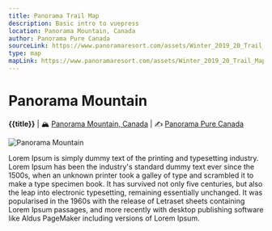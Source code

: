 ```yaml
---
title: Panorama Trail Map
description: Basic intro to vuepress
location: Panorama Mountain, Canada
author: Panorama Pure Canada
sourceLink: https://www.panoramaresort.com/assets/Winter_2019_20_Trail_Map.pdf
type: map
mapLink: https://www.panoramaresort.com/assets/Winter_2019_20_Trail_Map_website.jpg
---
```


# Panorama Mountain
__{{title}}__ | :mountain_snow:  [Panorama Mountain, Canada](https://www.google.de/maps/@50.44175,-116.2304863,14.01z/data=!5m1!1e4) | :writing_hand:  [Panorama Pure Canada](https://www.panoramaresort.com/assets/Winter_2019_20_Trail_Map.pdf)

![Panorama Mountain](https://www.panoramaresort.com/assets/Winter_2019_20_Trail_Map_website.jpg)


Lorem Ipsum is simply dummy text of the printing and typesetting industry. Lorem Ipsum has been the industry's standard dummy text ever since the 1500s, when an unknown printer took a galley of type and scrambled it to make a type specimen book. It has survived not only five centuries, but also the leap into electronic typesetting, remaining essentially unchanged. It was popularised in the 1960s with the release of Letraset sheets containing Lorem Ipsum passages, and more recently with desktop publishing software like Aldus PageMaker including versions of Lorem Ipsum.
